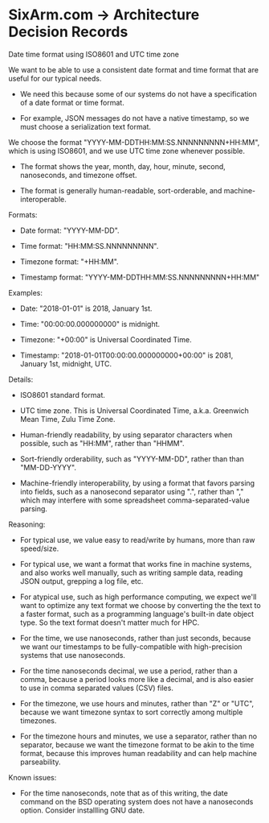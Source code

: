 # SixArm.com → Architecture Decision Records <br>
Date time format using ISO8601 and UTC time zone

We want to be able to use a consistent date format and time format that are useful for our typical needs.

  * We need this because some of our systems do not have a specification of a date format or time format.

  * For example, JSON messages do not have a native timestamp, so we must choose a serialization text format.

We choose the format "YYYY-MM-DDTHH:MM:SS.NNNNNNNNN+HH:MM", which is using ISO8601, and we use UTC time zone whenever possible.

  * The format shows the year, month, day, hour, minute, second, nanoseconds, and timezone offset.

  * The format is generally human-readable, sort-orderable, and machine-interoperable.

Formats:

  * Date format: "YYYY-MM-DD".

  * Time format: "HH:MM:SS.NNNNNNNNN".

  * Timezone format: "+HH:MM".

  * Timestamp format: "YYYY-MM-DDTHH:MM:SS.NNNNNNNNN+HH:MM"
  
Examples:

  * Date: "2018-01-01" is 2018, January 1st.

  * Time: "00:00:00.000000000" is midnight.

  * Timezone: "+00:00" is Universal Coordinated Time.

  * Timestamp: "2018-01-01T00:00:00.000000000+00:00" is 2081, January 1st, midnight, UTC.

Details:

  * ISO8601 standard format.

  * UTC time zone. This is Universal Coordinated Time, a.k.a. Greenwich Mean Time, Zulu Time Zone.

  * Human-friendly readability, by using separator characters when possible, such as "HH:MM", rather than "HHMM".

  * Sort-friendly orderability, such as "YYYY-MM-DD", rather than than "MM-DD-YYYY".

  * Machine-friendly interoperability, by using a format that favors parsing into fields, such as a nanosecond separator using ".", rather than "," which may interfere with some spreadsheet comma-separated-value parsing.
    
Reasoning:

  * For typical use, we value easy to read/write by humans, more than raw speed/size.

  * For typical use, we want a format that works fine in machine systems, and also works well manually, such as writing sample data, reading JSON output, grepping a log file, etc.

  * For atypical use, such as high performance computing, we expect we'll want to optimize any text format we choose by converting the the text to a faster format, such as a programming language's built-in date object type. So the text format doesn't matter much for HPC.

  * For the time, we use nanoseconds, rather than just seconds, because we want our timestamps to be fully-compatible with high-precision systems that use nanoseconds.

  * For the time nanoseconds decimal, we use a period, rather than a comma, because a period looks more like a decimal, and is also easier to use in comma separated values (CSV) files.

  * For the timezone, we use hours and minutes, rather than "Z" or "UTC", because we want timezone syntax to sort correctly among multiple timezones.

  * For the timezone hours and minutes, we use a separator, rather than no separator, because we want the timezone format to be akin to the time format, because this improves human readability and can help machine parseability.

Known issues:

  * For the time nanoseconds, note that as of this writing, the date command on the BSD operating system does not have a nanoseconds option. Consider installling GNU date.
